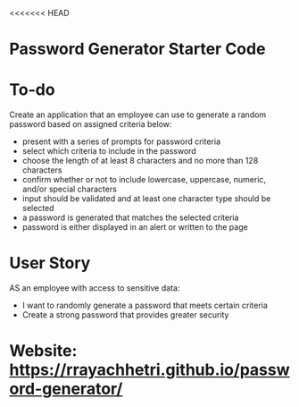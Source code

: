 <<<<<<< HEAD
# Password Generator Starter Code

# To-do

Create an application that an employee can use to generate a random password based on assigned criteria below:
- present with a series of prompts for password criteria
- select which criteria to include in the password
- choose the length of at least 8 characters and no more than 128 characters
- confirm whether or not to include lowercase, uppercase, numeric, and/or special characters
- input should be validated and at least one character type should be selected
- a password is generated that matches the selected criteria
- password is either displayed in an alert or written to the page

# User Story
AS an employee with access to sensitive data: 
- I want to randomly generate a password that meets certain criteria 
- Create a strong password that provides greater security

# Website: https://rrayachhetri.github.io/password-generator/

